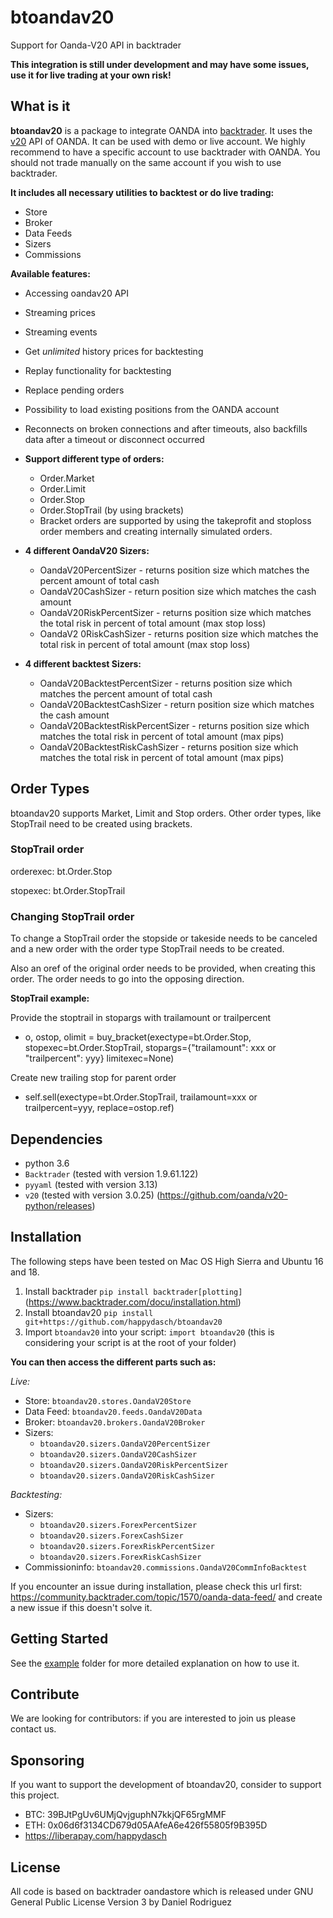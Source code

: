 # btoandav20

Support for Oanda-V20 API in backtrader

**This  integration is still under development and may have some issues, use it for live trading at your own risk!**

## What is it

**btoandav20** is a package to integrate OANDA into [backtrader](https://www.backtrader.com/).
It uses the [v20](http://developer.oanda.com/rest-live-v20/introduction/) API of OANDA. It can be used with demo or live account.
We highly recommend to have a specific account to use backtrader with OANDA. You should not trade manually on the same account if you wish to use backtrader.

**It includes all necessary utilities to backtest or do live trading:**

* Store
* Broker
* Data Feeds
* Sizers
* Commissions

**Available features:**

* Accessing oandav20 API
* Streaming prices
* Streaming events
* Get *unlimited* history prices for backtesting
* Replay functionality for backtesting
* Replace pending orders
* Possibility to load existing positions from the OANDA account
* Reconnects on broken connections and after timeouts, also backfills data after a timeout or disconnect occurred

* **Support different type of orders:**
  * Order.Market
  * Order.Limit
  * Order.Stop
  * Order.StopTrail (by using brackets)
  * Bracket orders are supported by using the takeprofit and stoploss order members and creating internally simulated orders.

* **4 different OandaV20 Sizers:**
  * OandaV20PercentSizer - returns position size which matches the percent amount of total cash
  * OandaV20CashSizer - return position size which matches the cash amount
  * OandaV20RiskPercentSizer - returns position size which matches the total risk in percent of total amount (max stop loss)
  * OandaV2
  0RiskCashSizer - returns position size which matches the total risk in percent of total amount (max stop loss)

* **4 different backtest Sizers:**
  * OandaV20BacktestPercentSizer - returns position size which matches the percent amount of total cash
  * OandaV20BacktestCashSizer - return position size which matches the cash amount
  * OandaV20BacktestRiskPercentSizer - returns position size which matches the total risk in percent of total amount (max pips)
  * OandaV20BacktestRiskCashSizer - returns position size which matches the total risk in percent of total amount (max pips)

## Order Types

btoandav20 supports Market, Limit and Stop orders. Other order types, like StopTrail need to be created using brackets.

### StopTrail order

orderexec: bt.Order.Stop

stopexec: bt.Order.StopTrail

### Changing StopTrail order

To change a StopTrail order the stopside or takeside needs to be canceled and a new order with the order type StopTrail needs to be created.

Also an oref of the original order needs to be provided, when creating this order.
The order needs to go into the opposing direction.

**StopTrail example:**

Provide the stoptrail in stopargs with trailamount or trailpercent

* o, ostop, olimit = buy_bracket(exectype=bt.Order.Stop, stopexec=bt.Order.StopTrail, stopargs={"trailamount": xxx or "trailpercent": yyy} limitexec=None)

Create new trailing stop for parent order

* self.sell(exectype=bt.Order.StopTrail, trailamount=xxx or trailpercent=yyy, replace=ostop.ref)

## Dependencies

* python 3.6
* ``Backtrader`` (tested with version 1.9.61.122)
* ``pyyaml`` (tested with version 3.13)
* ``v20`` (tested with version 3.0.25) (<https://github.com/oanda/v20-python/releases>)

## Installation

The following steps have been tested on Mac OS High Sierra and Ubuntu 16 and 18.

1. Install backtrader ``pip install backtrader[plotting]`` (<https://www.backtrader.com/docu/installation.html>)
2. Install btoandav20 ``pip install git+https://github.com/happydasch/btoandav20``
3. Import ``btoandav20`` into your script: ``import btoandav20`` (this is considering your script is at the root of your folder)

**You can then access the different parts such as:**

*Live:*

* Store: ``btoandav20.stores.OandaV20Store``
* Data Feed: ``btoandav20.feeds.OandaV20Data``
* Broker: ``btoandav20.brokers.OandaV20Broker``
* Sizers:
  * ``btoandav20.sizers.OandaV20PercentSizer``
  * ``btoandav20.sizers.OandaV20CashSizer``
  * ``btoandav20.sizers.OandaV20RiskPercentSizer``
  * ``btoandav20.sizers.OandaV20RiskCashSizer``

*Backtesting:*

* Sizers:
  * ``btoandav20.sizers.ForexPercentSizer``
  * ``btoandav20.sizers.ForexCashSizer``
  * ``btoandav20.sizers.ForexRiskPercentSizer``
  * ``btoandav20.sizers.ForexRiskCashSizer``
* Commissioninfo: ``btoandav20.commissions.OandaV20CommInfoBacktest``

If you encounter an issue during installation, please check this url first: <https://community.backtrader.com/topic/1570/oanda-data-feed/> and create a new issue if this doesn't solve it.

## Getting Started

See the [example](examples) folder for more detailed explanation on how to use it.

## Contribute

We are looking for contributors: if you are interested to join us please contact us.

## Sponsoring

If you want to support the development of btoandav20, consider to support this project.

* BTC: 39BJtPgUv6UMjQvjguphN7kkjQF65rgMMF
* ETH: 0x06d6f3134CD679d05AAfeA6e426f55805f9B395D
* https://liberapay.com/happydasch

## License

All code is based on backtrader oandastore which is released under GNU General Public License Version 3 by Daniel Rodriguez

